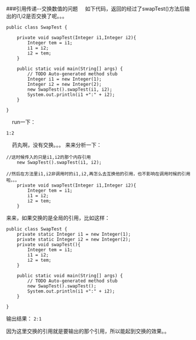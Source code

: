 ###引用传递--交换数值的问题
    如下代码，返回的经过了swapTest()方法后输出的i1,i2是否交换了呢。。。
```
public class SwapTest {
	
	private void swapTest(Integer i1,Integer i2){
		Integer tem = i1;
		i1 = i2;
		i2 = tem;
	}

	public static void main(String[] args) {
		// TODO Auto-generated method stub
		Integer i1 = new Integer(1);
		Integer i2 = new Integer(2);
		new SwapTest().swapTest(i1, i2);
		System.out.println(i1 +":" + i2);
	}

}

```
    run一下：
```
1:2
```
    药丸啊，没有交换。。。
来来分析一下：
```
//这时候传入的只是i1,i2的那个内存引用
	new SwapTest().swapTest(i1, i2);

//然后在方法里i1,i2非调用时的i1,i2,再怎么去互换他的引用，也不影响在调用时候的引用啦。。。
	private void swapTest(Integer i1,Integer i2){
		Integer tem = i1;
		i1 = i2;
		i2 = tem;
	}

```


来来，如果交换的是全局的引用，比如这样：
```
public class SwapTest {
	private static Integer i1 = new Integer(1);
	private static Integer i2 = new Integer(2);
	private void swapTest(){
		Integer tem = i1;
		i1 = i2;
		i2 = tem;
	}

	public static void main(String[] args) {
		// TODO Auto-generated method stub
		new SwapTest().swapTest();
		System.out.println(i1 +":" + i2);
	}

}
```
输出结果：
``
2:1
``

因为这里交换的引用就是要输出的那个引用，所以能起到交换的效果。。

